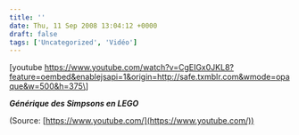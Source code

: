 ```yaml
---
title: ''
date: Thu, 11 Sep 2008 13:04:12 +0000
draft: false
tags: ['Uncategorized', 'Vidéo']
---
```


\[youtube https://www.youtube.com/watch?v=CgEIGx0JKL8?feature=oembed&enablejsapi=1&origin=http://safe.txmblr.com&wmode=opaque&w=500&h=375\]

**_Générique des Simpsons en LEGO_**

(Source: [https://www.youtube.com/](https://www.youtube.com/))
